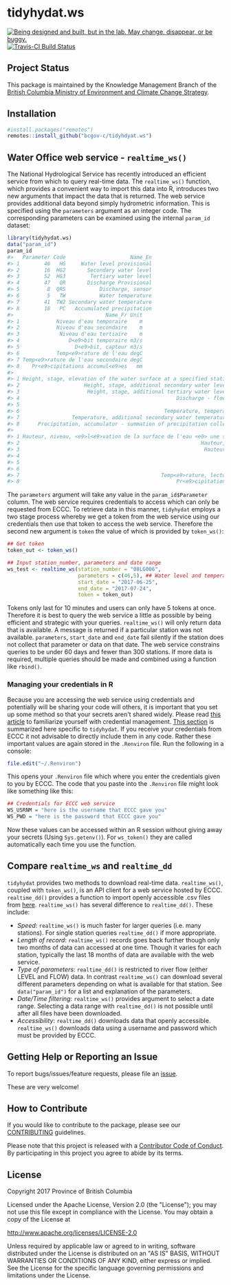 
<!-- README.md is generated from README.Rmd. Please edit that file -->
tidyhydat.ws
============

<a rel="Exploration" href="https://github.com/BCDevExchange/docs/blob/master/discussion/projectstates.md"><img alt="Being designed and built, but in the lab. May change, disappear, or be buggy." style="border-width:0" src="https://assets.bcdevexchange.org/images/badges/exploration.svg" title="Being designed and built, but in the lab. May change, disappear, or be buggy." /></a> [![Travis-CI Build Status](https://travis-ci.org/bcgov-c/tidyhydat.ws.svg?branch=master)](https://travis-ci.org/bcgov-c/tidyhydat.ws)

Project Status
--------------

This package is maintained by the Knowledge Management Branch of the [British Columbia Ministry of Environment and Climate Change Strategy](https://www2.gov.bc.ca/gov/content/governments/organizational-structure/ministries-organizations/ministries/environment-climate-change).

Installation
------------

``` r
#install.packages("remotes")
remotes::install_github("bcgov-c/tidyhdyat.ws")
```

Water Office web service - `realtime_ws()`
------------------------------------------

The National Hydrological Service has recently introduced an efficient service from which to query real-time data. The `realtime_ws()` function, which provides a convenient way to import this data into R, introduces two new arguments that impact the data that is returned. The web service provides additional data beyond simply hydrometric information. This is specified using the `parameters` argument as an integer code. The corresponding parameters can be examined using the internal `param_id` dataset:

``` r
library(tidyhydat.ws)
data("param_id")
param_id
#>   Parameter Code                     Name_En
#> 1        46   HG     Water level provisional
#> 2        16  HG2       Secondary water level
#> 3        52  HG3        Tertiary water level
#> 4        47   QR       Discharge Provisional
#> 5         8  QRS           Discharge, sensor
#> 6         5   TW           Water temperature
#> 7        41  TW2 Secondary water temperature
#> 8        18   PC   Accumulated precipitation
#>                              Name_Fr Unit
#> 1            Niveau d'eau temporaire    m
#> 2            Niveau d'eau secondaire    m
#> 3             Niveau d'eau tertiaire    m
#> 4                D<e9>bit temporaire m3/s
#> 5                  D<e9>bit, capteur m3/s
#> 6            Temp<e9>rature de l'eau degC
#> 7 Temp<e9>rature de l'eau secondaire degC
#> 8    Pr<e9>cipitations accumul<e9>es   mm
#>                                                                                         Description_En
#> 1 Height, stage, elevation of the water surface at a specified station above some arbitrary zero datum
#> 2                     Height, stage, additional secondary water level reading at the specified station
#> 3                      Height, stage, additional tertiary water level reading at the specified station
#> 4                                                   Discharge - flow measured at points along a stream
#> 5                                                                       s Discharge measured by sensor
#> 6                                               Temperature, temperature of water at a specified depth
#> 7                 Temperature, additional secondary water temperature reading at the specified station
#> 8      Precipitation, accumulator - summation of precipitation collected beginning at a specified date
#>                                                                                                                                                Description_Fr
#> 1 Hauteur, niveau, <e9>l<e9>vation de la surface de l'eau <e0> une station sp<e9>cifi<e9>e au-dessus du z<e9>ro d'un syst<e8>me de r<e9>f<e9>rence arbitraire
#> 2                                                           Hauteur, niveau, lecture secondaire additionnelle du niveau d'eau <e0> la station sp<e9>cifi<e9>e
#> 3                                                            Hauteur, niveau, lecture tertiaire additionnelle du niveau d'eau <e0> la station sp<e9>cifi<e9>e
#> 4                                                                                 D<e9>bit - <e9>coulement mesur<e9> <e0> des points le long d'un cours d'eau
#> 5                                                                                                                              D<e9>bit mesur<e9> par capteur
#> 6                                                                                 Temp<e9>rature, temp<e9>rature de l'eau <e0> une profondeur sp<e9>cifi<e9>e
#> 7                                              Temp<e9>rature, lecture secondaire additionnelle de la temp<e9>rature de l'eau <e0> la station sp<e9>cifi<e9>e
#> 8                                                   Pr<e9>cipitations, accumulateur - somme des pr<e9>cipitations recueillies depuis une date sp<e9>cifi<e9>e
```

The `parameters` argument will take any value in the `param_id$Parameter` column. The web service requires credentials to access which can only be requested from ECCC. To retrieve data in this manner, `tidyhydat` employs a two stage process whereby we get a token from the web service using our credentials then use that token to access the web service. Therefore the second new argument is `token` the value of which is provided by `token_ws()`:

``` r
## Get token
token_out <- token_ws()

## Input station_number, parameters and date range
ws_test <- realtime_ws(station_number = "08LG006",
                       parameters = c(46,5), ## Water level and temperature
                       start_date = "2017-06-25",
                       end_date = "2017-07-24",
                       token = token_out)
```

Tokens only last for 10 minutes and users can only have 5 tokens at once. Therefore it is best to query the web service a little as possible by being efficient and strategic with your queries. `realtime_ws()` will only return data that is available. A message is returned if a particular station was not available. `parameters`, `start_date` and `end_date` fail silently if the station does not collect that parameter or data on that date. The web service constrains queries to be under 60 days and fewer than 300 stations. If more data is required, multiple queries should be made and combined using a function like `rbind()`.

### Managing your credentials in R

Because you are accessing the web service using credentials and potentially will be sharing your code will others, it is important that you set up some method so that your secrets aren't shared widely. Please read [this article](http://httr.r-lib.org/articles/secrets.html) to familiarize yourself with credential management. [This section](http://httr.r-lib.org/articles/secrets.html#environment-variables) is summarized here specific to `tidyhydat`. If you receive your credentials from ECCC it not advisable to directly include them in any code. Rather these important values are again stored in the `.Renviron` file. Run the following in a console:

``` r
file.edit("~/.Renviron")
```

This opens your `.Renviron` file which where you enter the credentials given to you by ECCC. The code that you paste into the `.Renviron` file might look like something like this:

``` r
## Credentials for ECCC web service
WS_USRNM = "here is the username that ECCC gave you"
WS_PWD = "here is the password that ECCC gave you"
```

Now these values can be accessed within an R session without giving away your secrets (Using `Sys.getenv()`). For `ws_token()` they are called automatically each time you use the function.

Compare `realtime_ws` and `realtime_dd`
---------------------------------------

`tidyhydat` provides two methods to download real-time data. `realtime_ws()`, coupled with `token_ws()`, is an API client for a web service hosted by ECCC. `realtime_dd()` provides a function to import openly accessible .csv files from [here](http://dd.weather.gc.ca/hydrometric/). `realtime_ws()` has several difference to `realtime_dd()`. These include:

-   *Speed*: `realtime_ws()` is much faster for larger queries (i.e. many stations). For single station queries `realtime_dd()` if more appropriate.
-   *Length of record*: `realtime_ws()` records goes back further though only two months of data can accessed at one time. Though it varies for each station, typically the last 18 months of data are available with the web service.
-   *Type of parameters*: `realtime_dd()` is restricted to river flow (either LEVEL and FLOW) data. In contrast `realtime_ws()` can download several different parameters depending on what is available for that station. See `data("param_id")` for a list and explanation of the parameters.
-   *Date/Time filtering*: `realtime_ws()` provides argument to select a date range. Selecting a data range with `realtime_dd()` is not possible until after all files have been downloaded.
-   *Accessibility*: `realtime_dd()` downloads data that openly accessible. `realtime_ws()` downloads data using a username and password which must be provided by ECCC.

Getting Help or Reporting an Issue
----------------------------------

To report bugs/issues/feature requests, please file an [issue](https://github.com/ropensci/tidyhydat/issues/).

These are very welcome!

How to Contribute
-----------------

If you would like to contribute to the package, please see our [CONTRIBUTING](CONTRIBUTING.md) guidelines.

Please note that this project is released with a [Contributor Code of Conduct](CODE_OF_CONDUCT.md). By participating in this project you agree to abide by its terms.

License
-------

Copyright 2017 Province of British Columbia

Licensed under the Apache License, Version 2.0 (the "License"); you may not use this file except in compliance with the License. You may obtain a copy of the License at

<http://www.apache.org/licenses/LICENSE-2.0>

Unless required by applicable law or agreed to in writing, software distributed under the License is distributed on an "AS IS" BASIS, WITHOUT WARRANTIES OR CONDITIONS OF ANY KIND, either express or implied. See the License for the specific language governing permissions and limitations under the License.
